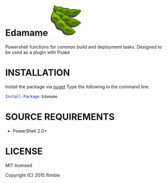 Edamame ![Edamame Logo](https://github.com/flimble/edamame/raw/master/docs/logo/edamamelogo.png "Edamame")
=======

Powershell functions for common build and deployment tasks. Designed to be used as a plugin with Psake

# INSTALLATION

Install the package via [nuget](https://www.nuget.org/packages/Edamame/) 
Type the following in the command line: 
```powershell
Install-Package Edamame
```

# SOURCE REQUIREMENTS
* PowerShell 2.0+
  
# LICENSE
MIT licensed

Copyright (C) 2015 flimble